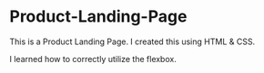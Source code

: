 # Product-Landing-Page

This is a Product Landing Page. I created this using HTML & CSS. 

I learned how to correctly utilize the flexbox. 
